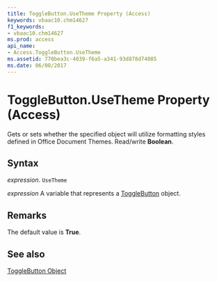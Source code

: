 ```yaml
---
title: ToggleButton.UseTheme Property (Access)
keywords: vbaac10.chm14627
f1_keywords:
- vbaac10.chm14627
ms.prod: access
api_name:
- Access.ToggleButton.UseTheme
ms.assetid: 770bea3c-4039-f6a5-a341-93d878d74085
ms.date: 06/08/2017
---
```



# ToggleButton.UseTheme Property (Access)

Gets or sets whether the specified object will utilize formatting styles defined in Office Document Themes. Read/write  **Boolean**.


## Syntax

 _expression_. `UseTheme`

 _expression_ A variable that represents a [ToggleButton](Access.ToggleButton.md) object.


## Remarks

The default value is  **True**.


## See also


[ToggleButton Object](Access.ToggleButton.md)

